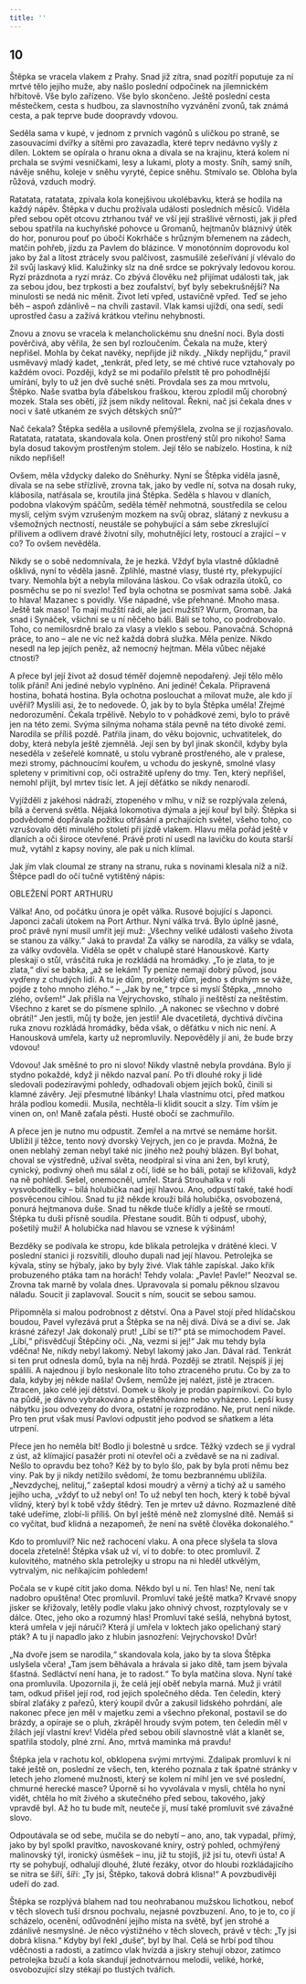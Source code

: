 ```yaml
---
title: ''
---
```


## 10

Štěpka se vracela vlakem z Prahy. Snad již zítra, snad pozítří poputuje za ní mrtvé tělo jejího muže, aby našlo poslední odpočinek na jilemnickém hřbitově. Vše bylo zařízeno. Vše bylo skončeno. Ještě poslední cesta městečkem, cesta s hudbou, za slavnostního vyzvánění zvonů, tak známá cesta, a pak teprve bude doopravdy vdovou.

Seděla sama v kupé, v jednom z prvních vagónů s uličkou po straně, se zasouvacími dvířky a sítěmi pro zavazadla, které teprv nedávno vyšly z dílen. Loktem se opírala o hranu okna a dívala se na krajinu, která kolem ní prchala se svými vesničkami, lesy a lukami, ploty a mosty. Sníh, samý sníh, návěje sněhu, koleje v sněhu vyryté, čepice sněhu. Stmívalo se. Obloha byla růžová, vzduch modrý.

Ratatata, ratatata, zpívala kola konejšivou ukolébavku, která se hodila na každý nápěv. Štěpka v duchu prožívala události posledních měsíců. Viděla před sebou opět otcovu ztrhanou tvář ve vší její strašlivé věrnosti, jak ji před sebou spatřila na kuchyňské pohovce u Gromanů, hejtmanův bláznivý útěk do hor, ponurou pouť po úbočí Kokrháče s hrůzným břemenem na zádech, matčin pohřeb, jízdu za Pavlem do blázince. V monotónním doprovodu kol jako by žal a lítost ztrácely svou palčivost, zasmušilé zešeřívání jí vlévalo do žil svůj laskavý klid. Kalužinky slz na dně srdce se pokrývaly ledovou korou. Ryzí prázdnota a ryzí mráz. Co zbývá člověku než přijímat události tak, jak za sebou jdou, bez trpkosti a bez zoufalství, byť byly sebekrušnější? Na minulosti se nedá nic měnit. Život letí vpřed, ustavičně vpřed. Teď se jeho běh – aspoň zdánlivě – na chvíli zastavil. Vlak kamsi ujíždí, ona sedí, sedí uprostřed času a zažívá krátkou vteřinu nehybnosti.

Znovu a znovu se vracela k melancholickému snu dnešní noci. Byla dosti pověrčivá, aby věřila, že sen byl rozloučením. Čekala na muže, který nepřišel. Mohla by čekat navěky, nepřijde již nikdy. „Nikdy nepřijdu,“ pravil usměvavý mladý kadet, „tenkrát, před lety, se mé chtivé ruce vztahovaly po každém ovoci. Později, když se mi podařilo přelstít tě pro pohodlnější umírání, byly to už jen dvě suché sněti. Provdala ses za mou mrtvolu, Štěpko. Naše svatba byla ďábelskou fraškou, kterou zplodil můj chorobný mozek. Stala ses obětí, jíž jsem nikdy nelitoval. Řekni, nač jsi čekala dnes v noci v šatě utkaném ze svých dětských snů?“

Nač čekala? Štěpka seděla a usilovně přemýšlela, zvolna se jí rozjasňovalo. Ratatata, ratatata, skandovala kola. Onen prostřený stůl pro nikoho! Sama byla dosud takovým prostřeným stolem. Její tělo se nabízelo. Hostina, k níž nikdo nepřišel!

Ovšem, měla vždycky daleko do Sněhurky. Nyní se Štěpka viděla jasně, dívala se na sebe střízlivě, zrovna tak, jako by vedle ní, sotva na dosah ruky, klábosila, natřásala se, kroutila jiná Štěpka. Seděla s hlavou v dlaních, podobna vlakovým spáčům, seděla téměř nehmotná, soustředila se celou myslí, celým svým vzrušeným mozkem na svůj obraz, slátaný z nevkusu a všemožných nectností, neustále se pohybující a sám sebe zkreslující přílivem a odlivem dravé životní síly, mohutnějící lety, rostoucí a zrající – v co? To ovšem nevěděla.

Nikdy se o sobě nedomnívala, že je hezká. Vždyť byla vlastně důkladně ošklivá, nyní to věděla jasně. Zplihlé, mastné vlasy, tlusté rty, překypující tvary. Nemohla být a nebyla milována láskou. Co však odrazila útoků, co posměchu se po ní svezlo! Teď byla ochotna se posmívat sama sobě. Jaká to hlava! Mazanec s povidly. Vše nápadné, vše přehnané. Mnoho masa. Ještě tak maso! To mají mužští rádi, ale jací mužští? Wurm, Groman, ba snad i Synáček, všichni se u ní něčeho báli. Báli se toho, co podrobovalo. Toho, co nemilosrdně bralo za vlasy a vleklo s sebou. Panovačná. Schopná práce, to ano – ale ne víc než každá dobrá služka. Měla peníze. Nikdo nesedl na lep jejích peněz, až nemocný hejtman. Měla vůbec nějaké ctnosti?

A přece byl její život až dosud téměř dojemně nepodařený. Její tělo mělo tolik přání! Ani jediné nebylo vyplněno. Ani jediné! Čekala. Připravená hostina, bohatá hostina. Byla ochotna poslouchat a milovat muže, ale kdo jí uvěřil? Myslili asi, že to nedovede. Ó, jak by to byla Štěpka uměla! Zřejmé nedorozumění. Čekala trpělivě. Nebylo to v pohádkové zemi, bylo to právě jen na této zemi. Svýma silnýma nohama stála pevně na této divoké zemi. Narodila se příliš pozdě. Patřila jinam, do věku bojovnic, uchvatitelek, do doby, která nebyla ještě zjemnělá. Její sen by byl jinak skončil, kdyby byla neseděla v zešeřelé komnatě, u stolu vybraně prostřeného, ale v pralese, mezi stromy, páchnoucími kouřem, u vchodu do jeskyně, smolné vlasy spleteny v primitivní cop, oči ostražitě upřeny do tmy. Ten, který nepřišel, nemohl přijít, byl mrtev tisíc let. A její děťátko se nikdy nenarodí.

Vyjížděli z jakéhosi nádraží, ztopeného v mlhu, v níž se rozplývala zelená, bílá a červená světla. Nějaká lokomotiva dýmala a její kouř byl bílý. Štěpka si podvědomě dopřávala požitku otřásání a prchajících světel, všeho toho, co vzrušovalo děti minulého století při jízdě vlakem. Hlavu měla pořád ještě v dlaních a oči široce otevřené. Právě proti ní usedl na lavičku do kouta starší muž, vytáhl z kapsy noviny, ale pak u nich klímal.

Jak jím vlak cloumal ze strany na stranu, ruka s novinami klesala níž a níž. Štěpce padl do očí tučně vytištěný nápis:

OBLEŽENÍ PORT ARTHURU

Válka! Ano, od počátku února je opět válka. Rusové bojující s Japonci. Japonci začali útokem na Port Arthur. Nyní válka trvá. Bylo úplně jasné, proč právě nyní musil umřít její muž: „Všechny veliké události vašeho života se stanou za války.“ Jaká to pravda! Za války se narodila, za války se vdala, za války ovdověla. Viděla se opět v chalupě staré Hanouskové. Karty pleskají o stůl, vrásčitá ruka je rozkládá na hromádky. „To je zlata, to je zlata,“ diví se babka, „až se lekám! Ty peníze nemají dobrý původ, jsou vydřeny z chudých lidí. A tu je dům, prokletý dům, jedno s druhým se váže, pojde z toho mnoho zlého.“ – „Jak by ne,“ trpce si myslí Štěpka, „mnoho zlého, ovšem!“ Jak přišla na Vejrychovsko, stíhalo ji neštěstí za neštěstím. Všechno z karet se do písmene splnilo. „A nakonec se všechno v dobré obrátí!“ Jen jestli, můj ty bože, jen jestli! Ale dvacetiletá, dychtivá dívčina ruka znovu rozkládá hromádky, běda však, o děťátku v nich nic není. A Hanousková umřela, karty už nepromluvily. Nepověděly jí ani, že bude brzy vdovou!

Vdovou! Jak směšné to pro ni slovo! Nikdy vlastně nebyla provdána. Bylo jí stydno pokaždé, když ji někdo nazval paní. Po tři dlouhé roky ji lidé sledovali podezíravými pohledy, odhadovali objem jejích boků, činili si klamné závěry. Její přesmutné líbánky! Lhala vlastnímu otci, před matkou hrála podlou komedii. Musila, nechtěla-li klidit soucit a slzy. Tím vším je vinen on, on! Maně zaťala pěsti. Husté obočí se zachmuřilo.

A přece jen je nutno mu odpustit. Zemřel a na mrtvé se nemáme horšit. Ublížil jí těžce, tento nový dvorský Vejrych, jen co je pravda. Možná, že onen neblahý zeman nebyl také nic jiného než pouhý blázen. Byl bohat, choval se výstředně, užíval světa, neodpíral si vína ani žen, byl krutý, cynický, podivný oheň mu sálal z očí, lidé se ho báli, potají se křižovali, když na ně pohlédl. Sešel, onemocněl, umřel. Stará Strouhalka v roli vysvoboditelky – bílá holubička nad její hlavou. Ano, odpustí také, také hodí posvěcenou cihlou. Snad tu již někde krouží bílá holubička, osvobozená, ponurá hejtmanova duše. Snad tu někde tluče křídly a ještě se rmoutí. Štěpka tu duši přísně soudila. Přestane soudit. Bůh ti odpusť, ubohý, pošetilý muži! A holubička nad hlavou se vznese k výšinám!

Bezděky se podívala ke stropu, kde blikala petrolejka v drátěné kleci. V poslední stanici ji rozsvítili, dlouho dupali nad její hlavou. Petrolejka se kývala, stíny se hýbaly, jako by byly živé. Vlak táhle zapískal. Jako křik probuzeného ptáka tam na horách! Tehdy volala: „Pavle! Pavle!“ Neozval se. Zrovna tak marně by volala dnes. Upravovala si pomalu pěknou slzavou náladu. Soucit ji zaplavoval. Soucit s ním, soucit se sebou samou.

Připomněla si malou podrobnost z dětství. Ona a Pavel stojí před hlídačskou boudou, Pavel vyřezává prut a Štěpka se na něj dívá. Dívá se a diví se. Jak krásné zářezy! Jak dokonalý prut! „Líbí se ti?“ ptá se mimochodem Pavel. „Líbí,“ přisvědčují Štěpčiny oči. „Na, vezmi si jej!“ Jak mu tehdy byla vděčna! Ne, nikdy nebyl lakomý. Nebyl lakomý jako Jan. Dával rád. Tenkrát si ten prut odnesla domů, byla na něj hrdá. Později se ztratil. Nejspíš jí jej spálili. A najednou jí bylo neskonale líto toho ztraceného prutu. Co by za to dala, kdyby jej někde našla! Ovšem, nemůže jej nalézt, jistě je ztracen. Ztracen, jako celé její dětství. Domek u školy je prodán papírníkovi. Co bylo na půdě, je dávno vybrakováno a přestěhováno nebo vyházeno. Lepší kusy nábytku jsou odvezeny do dvora, ostatní je rozprodáno. Ne, prut není nikde. Pro ten prut však musí Pavlovi odpustit jeho podvod se sňatkem a léta utrpení.

Přece jen ho neměla bít! Bodlo ji bolestně u srdce. Těžký vzdech se jí vydral z úst, až klímající pasažér proti ní otevřel oči a zvědavě se na ni zadíval. Nešlo to opravdu bez toho? Kéž by to bylo šlo, pak by byla proti němu bez viny. Pak by ji nikdy netížilo svědomí, že tomu bezbrannému ublížila. „Nevzdychej, nelituj,“ zašeptal kdosi moudrý a věrný a tichý až u samého jejího ucha, „vždyť to už nebyl on! To už nebyl ten hoch, který k tobě býval vlídný, který byl k tobě vždy štědrý. Ten je mrtev už dávno. Rozmazlené dítě také udeříme, zlobí-li příliš. On byl ještě méně než zlomyslné dítě. Nemáš si co vyčítat, buď klidná a nezapomeň, že není na světě člověka dokonalého.“

Kdo to promluvil? Nic než rachocení vlaku. A ona přece slyšela ta slova docela zřetelně! Štěpka však už ví, ví to dobře: to otec promluvil. Z kulovitého, matného skla petrolejky u stropu na ni hleděl utkvělým, vytrvalým, nic neříkajícím pohledem!

Počala se v kupé cítit jako doma. Někdo byl u ní. Ten hlas! Ne, není tak nadobro opuštěna! Otec promluvil. Promluví také ještě matka? Krvavé snopy jisker se křižovaly, letěly podle vlaku jako ohnivý chvost, rozptylovaly se v dálce. Otec, jeho oko a rozumný hlas! Promluví také sešlá, nehybná bytost, která umřela v její náruči? Která jí umřela v loktech jako opelichaný starý pták? A tu jí napadlo jako z hlubin jasnozření: Vejrychovsko! Dvůr!

„Na dvoře jsem se narodila,“ skandovala kola, jako by ta slova Štěpka uslyšela včera! „Tam jsem běhávala a hrávala si jako dítě, tam jsem bývala šťastná. Sedláctví není hana, je to radost.“ To byla matčina slova. Nyní také ona promluvila. Upozornila ji, že celá její oběť nebyla marná. Muž ji vrátil tam, odkud přišel její rod, rod jejich společného děda. Ten čeledín, který sbíral zlaťáky z pařezů, který koupil dvůr a zakusil lidského pohrdání, ale nakonec přece jen měl v majetku zemi a všechno překonal, postavil se do brázdy, a opíraje se o pluh, zkrápěl hroudy svým potem, ten čeledín měl v žilách její vlastní krev! Viděla před sebou obilí slavnostně vlát a klanět se, spatřila stodoly, plné zrní. Ano, mrtvá maminka má pravdu!

Štěpka jela v rachotu kol, obklopena svými mrtvými. Zdalipak promluví k ní také ještě on, poslední ze všech, ten, kterého poznala z tak špatné stránky v letech jeho zlomené mužnosti, který se kolem ní mihl jen ve své poslední, chmurné herecké masce? Úporně si ho vyvolávala v mysli, chtěla ho nyní vidět, chtěla ho mít živého a skutečného před sebou, takového, jaký vpravdě byl. Až ho tu bude mít, neuteče jí, musí také promluvit své závažné slovo.

Odpoutávala se od sebe, mučila se do nebytí – ano, ano, tak vypadal, přímý, jako by byl spolkl pravítko, navoskované kníry, ostrý pohled, ochmýřený malinovský týl, ironický úsměšek – inu, již tu stojíš, již jsi tu, otevři ústa! A rty se pohybují, odhalují dlouhé, žluté řezáky, otvor do hloubi rozkládajícího se nitra se šíří, šíří: „Ty jsi, Štěpko, taková dobrá klisna!“ A povzbudivěji udeří do zad.

Štěpka se rozplývá blahem nad tou neohrabanou mužskou lichotkou, neboť v těch slovech tuší drsnou pochvalu, nejasné povzbuzení. Ano, to je to, co jí scházelo, ocenění, odůvodnění jejího místa na světě, byť jen strohé a zdánlivě nesmyslné. Je něco výstižného v těch slovech, právě v těch: „Ty jsi dobrá klisna.“ Kdyby byl řekl „duše“, byl by lhal. Celá se hrbí pod tíhou vděčnosti a radosti, a zatímco vlak hvízdá a jiskry stehují obzor, zatímco petrolejka bzučí a kola skandují jednotvárnou melodii, veliké, horké, osvobozující slzy stékají po tlustých tvářích.

